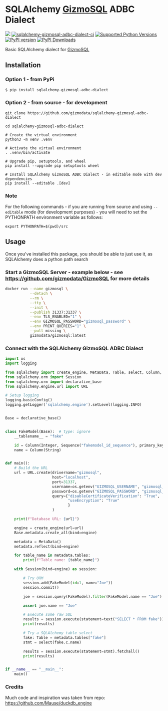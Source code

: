 # SQLAlchemy [GizmoSQL](https://github.com/gizmodata/GizmoSQL) ADBC Dialect 

[<img src="https://img.shields.io/badge/GitHub-gizmodata%2Fsqlalchemy--gizmosql--adbc--dialect-blue.svg?logo=Github">](https://github.com/gizmodata/sqlalchemy-gizmosql-adbc-dialect)
[![sqlalchemy-gizmosql-adbc-dialect-ci](https://github.com/gizmodata/sqlalchemy-gizmosql-adbc-dialect/actions/workflows/ci.yml/badge.svg)](https://github.com/gizmodata/sqlalchemy-gizmosql-adbc-dialect/actions/workflows/ci.yml)
[![Supported Python Versions](https://img.shields.io/pypi/pyversions/sqlalchemy--gizmosql--adbc--dialect)](https://pypi.org/project/sqlalchemy-gizmosql-adbc-dialect/)
[![PyPI version](https://badge.fury.io/py/sqlalchemy-gizmosql-adbc-dialect.svg)](https://badge.fury.io/py/sqlalchemy-gizmosql-adbc-dialect)
[![PyPI Downloads](https://img.shields.io/pypi/dm/sqlalchemy--gizmosql--adbc--dialect.svg)](https://pypi.org/project/sqlalchemy-gizmosql-adbc-dialect/)

Basic SQLAlchemy dialect for [GizmoSQL](https://github.com/gizmodata/GizmoSQL)

## Installation

### Option 1 - from PyPi
```sh
$ pip install sqlalchemy-gizmosql-adbc-dialect
```

### Option 2 - from source - for development
```shell
git clone https://github.com/gizmodata/sqlalchemy-gizmosql-adbc-dialect

cd sqlalchemy-gizmosql-adbc-dialect

# Create the virtual environment
python3 -m venv .venv

# Activate the virtual environment
. .venv/bin/activate

# Upgrade pip, setuptools, and wheel
pip install --upgrade pip setuptools wheel

# Install SQLAlchemy GizmoSQL ADBC Dialect - in editable mode with dev dependencies
pip install --editable .[dev]
```

### Note
For the following commands - if you are running from source and using `--editable` mode (for development purposes) - you will need to set the PYTHONPATH environment variable as follows:
```shell
export PYTHONPATH=$(pwd)/src
```

## Usage

Once you've installed this package, you should be able to just use it, as SQLAlchemy does a python path search

### Start a GizmoSQL Server - example below - see https://github.com/gizmodata/GizmoSQL for more details
```bash
docker run --name gizmosql \
           --detach \
           --rm \
           --tty \
           --init \
           --publish 31337:31337 \
           --env TLS_ENABLED="1" \
           --env GIZMOSQL_PASSWORD="gizmosql_password" \
           --env PRINT_QUERIES="1" \
           --pull missing \
           gizmodata/gizmosql:latest
```

### Connect with the SQLAlchemy GizmoSQL ADBC Dialect
```python
import os
import logging

from sqlalchemy import create_engine, MetaData, Table, select, Column, text, Integer, String, Sequence
from sqlalchemy.orm import Session
from sqlalchemy.orm import declarative_base
from sqlalchemy.engine.url import URL

# Setup logging
logging.basicConfig()
logging.getLogger('sqlalchemy.engine').setLevel(logging.INFO)


Base = declarative_base()


class FakeModel(Base):  # type: ignore
    __tablename__ = "fake"

    id = Column(Integer, Sequence("fakemodel_id_sequence"), primary_key=True)
    name = Column(String)


def main():
    # Build the URL
    url = URL.create(drivername="gizmosql",
                     host="localhost",
                     port=31337,
                     username=os.getenv("GIZMOSQL_USERNAME", "gizmosql_username"),
                     password=os.getenv("GIZMOSQL_PASSWORD", "gizmosql_password"),
                     query={"disableCertificateVerification": "True",
                            "useEncryption": "True"
                            }
                     )

    print(f"Database URL: {url}")

    engine = create_engine(url=url)
    Base.metadata.create_all(bind=engine)

    metadata = MetaData()
    metadata.reflect(bind=engine)

    for table_name in metadata.tables:
        print(f"Table name: {table_name}")

    with Session(bind=engine) as session:

        # Try ORM
        session.add(FakeModel(id=1, name="Joe"))
        session.commit()

        joe = session.query(FakeModel).filter(FakeModel.name == "Joe").first()

        assert joe.name == "Joe"

        # Execute some raw SQL
        results = session.execute(statement=text("SELECT * FROM fake")).fetchall()
        print(results)

        # Try a SQLAlchemy table select
        fake: Table = metadata.tables["fake"]
        stmt = select(fake.c.name)

        results = session.execute(statement=stmt).fetchall()
        print(results)


if __name__ == "__main__":
    main()
```

### Credits
Much code and inspiration was taken from repo: https://github.com/Mause/duckdb_engine
